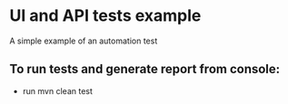 # UI and API tests example
A simple example of an automation test

## To run tests and generate report from console:
* run mvn clean test